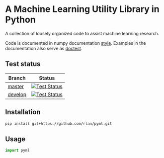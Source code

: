 # A Machine Learning Utility Library in Python

A collection of loosely organized code to assist machine learning research.

Code is documented in numpy documentation [style](https://numpydoc.readthedocs.io/en/latest/). Examples in the documentation also serve as [doctest](https://en.wikipedia.org/wiki/Doctest).

## Test status

Branch | Status
--- | ---
[master](https://github.com/rlan/pyml/tree/master) | [![Test Status](https://travis-ci.org/rlan/pyml.svg?branch=master)](https://travis-ci.org/rlan/pyml)
[develop](https://github.com/rlan/pyml/tree/develop) | [![Test Status](https://travis-ci.org/rlan/pyml.svg?branch=develop)](https://travis-ci.org/rlan/pyml)

## Installation

```sh
pip install git+https://github.com/rlan/pyml.git
```

## Usage

```python
import pyml
```
